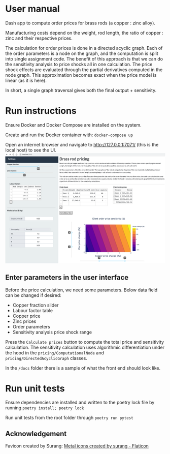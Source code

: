 # User manual

Dash app to compute order prices for brass rods (a copper : zinc alloy). 

Manufacturing costs depend on the weight, rod length, the ratio of copper : zinc and their respective prices.

The calculation for order prices is done in a directed acyclic graph. Each of the order parameters is a node on the graph, and the computation is split into single assignment code. The benefit of this approach is that we can do the sensitivity analysis to price shocks all in one calculation. The price shock effects are evaluated through the partial derivatives computed in the node graph. This approximation becomes exact when the price model is linear (as it is here).

In short, a single graph traversal gives both the final output + sensitivity. 

# Run instructions
Ensure Docker and Docker Compose are installed on the system.

Create and run the Docker container with:
`docker-compose up`

Open an internet browser and navigate to http://127.0.0.1:7071/ (this is the local host) to see the UI.
<img src="/docs/ui-example.png" alt="UI sample">

## Enter parameters in the user interface
Before the price calculation, we need some parameters. Below data field can be changed if desired:

- Copper fraction slider
- Labour factor table
- Copper price
- Zinc prices
- Order parameters
- Sensitivity analysis price shock range

Press the `Calculate prices` button to compute the total price and sensitivity calculation. The sensitivity calculation uses algorithmic differentiation under the hood in the `pricing/ComputationalNode` and `pricing/DirectedAcyclicGraph` classes.

In the `/docs` folder there is a sample of what the front end should look like.

# Run unit tests
Ensure dependencies are installed and written to the poetry lock file by running `poetry install; poetry lock`

Run unit tests from the root folder through `poetry run pytest`

## Acknowledgement
Favicon created by Surang:
<a href="https://www.flaticon.com/free-icons/metal" title="metal icons">Metal icons created by surang - Flaticon</a>